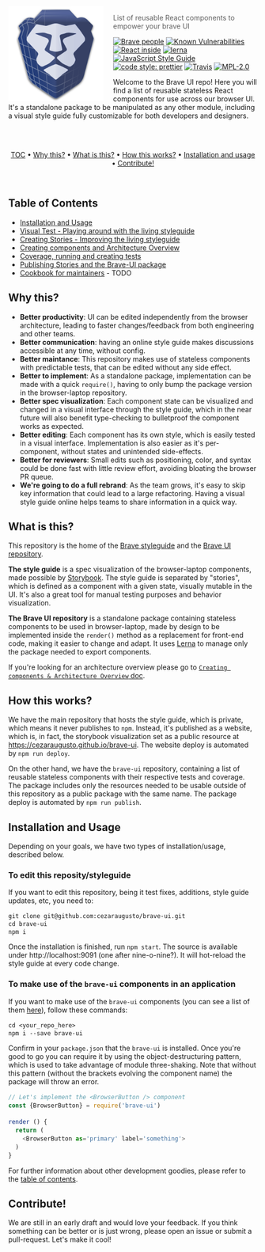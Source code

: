 <img src="logo-dev.png" align="left" width="192px" height="192px"/>
<img align="left" width="0" height="192px" hspace="10"/>

> List of reusable React components to empower your brave UI

[![Brave people](https://img.shields.io/badge/brave-people-orange.svg)](https://brave.com) [![Known Vulnerabilities](https://snyk.io/test/github/cezaraugusto/brave-ui/badge.svg)](https://snyk.io/test/github/cezaraugusto/brave-ui) [![React inside](https://img.shields.io/badge/react-inside-blue.svg)](https://github.com/facebook/react) [![lerna](https://img.shields.io/badge/maintained%20with-lerna-cc00ff.svg)](https://lernajs.io/) [![JavaScript Style Guide](https://img.shields.io/badge/code_style-standard-brightgreen.svg)](https://standardjs.com)
 [![code style: prettier](https://img.shields.io/badge/code_style-prettier-ff69b4.svg)](https://github.com/prettier/prettier)
 [![Travis](https://img.shields.io/travis/cezaraugusto/brave-ui.svg)](http://github.com/cezaraugusto/brave-ui)
[![MPL-2.0](https://img.shields.io/badge/mpl-2.0-green.svg)](https://www.mozilla.org/en-US/MPL/2.0/)

Welcome to the Brave UI repo! Here you will find a list of reusable stateless React components for use across our browser UI. It's a standalone package to be manipulated as any other module, including a visual style guide fully customizable for both developers and designers.

<br>
<br>
<p align="center">
<a href="#table-of-contents">TOC</a> • <a href="#why-this">Why this?</a> • <a href="#what-is-this">What is this?</a> • <a href="#how-this-works">How this works?</a> • <a href="#installation-and-usage">Installation and usage</a> • <a href="#contribute">Contribute!</a>
</p>
<br>

## Table of Contents

* [Installation and Usage](#installation-and-usage)
* [Visual Test - Playing around with the living styleguide](https://github.com/cezaraugusto/brave-ui/blob/master/docs/manual-tests.md)
* [Creating Stories - Improving the living styleguide](https://github.com/cezaraugusto/brave-ui/blob/master/docs/stories.md)
* [Creating components and Architecture Overview](https://github.com/cezaraugusto/brave-ui/blob/master/docs/components.md)
* [Coverage, running and creating tests](https://github.com/cezaraugusto/brave-ui/blob/master/docs/tests.md)
* [Publishing Stories and the Brave-UI package](https://github.com/cezaraugusto/brave-ui/blob/master/docs/publishing.md)
* [Cookbook for maintainers](#) - TODO


## Why this? 

* __Better productivity__: UI can be edited independently from the browser architecture, leading to faster changes/feedback from both engineering and other teams.
* __Better communication__: having an online style guide makes discussions accessible at any time, without config.
* __Better maintance__: This repository makes use of stateless components with predictable tests, that can be edited without any side effect.
* __Better to implement__: As a standalone package, implementation can be made with a quick `require()`, having to only bump the package version in the browser-laptop repository.
* __Better spec visualization__: Each component state can be visualized and changed in a visual interface through the style guide, which in the near future will also benefit type-checking to bulletproof the component works as expected.
* __Better editing__: Each component has its own style, which is easily tested in a visual interface. Implementation is also easier as it's per-component, without states and unintended side-effects.
* __Better for reviewers__: Small edits such as positioning, color, and syntax could be done fast with little review effort, avoiding bloating the browser PR queue.
* __We're going to do a full rebrand__: As the team grows, it's easy to skip key information that could lead to a large refactoring. Having a visual style guide online helps teams to share information in a quick way.


## What is this?

This repository is the home of the [Brave styleguide](https://cezaraugusto.github.io/brave-ui) and the [Brave UI repository](https://npmjs.org/package/brave-ui).

**The style guide** is a spec visualization of the browser-laptop components, made possible by [Storybook](https://github.com/storybooks/storybook). The style guide is separated by "stories", which is defined as a component with a given state, visually mutable in the UI. It's also a great tool for manual testing purposes and behavior visualization.

**The Brave UI repository** is a standalone package containing stateless components to be used in browser-laptop, made by design to be implemented inside the `render()` method as a replacement for front-end code, making it easier to change and adapt. It uses [Lerna](https://github.com/lerna/lerna) to manage only the package needed to export components.

If you're looking for an architecture overview please go to [`Creating components & Architecture Overview` doc](https://github.com/cezaraugusto/brave-ui/blob/master/docs/components.md).


## How this works?

We have the main repository that hosts the style guide, which is private, which means it never publishes to `npm`. Instead, it's published as a website, which is, in fact, the storybook visualization set as a public resource at https://cezaraugusto.github.io/brave-ui. The website deploy is automated by `npm run deploy`.

On the other hand, we have the `brave-ui` repository, containing a list of reusable stateless components with their respective tests and coverage. The package includes only the resources needed to be usable outside of this repository as a public package with the same name. The package deploy is automated by `npm run publish`.


## Installation and Usage

Depending on your goals, we have two types of installation/usage, described below.


### To edit this reposity/styleguide

If you want to edit this repository, being it test fixes, additions, style guide updates, etc, you need to:

```
git clone git@github.com:cezaraugusto/brave-ui.git
cd brave-ui
npm i
```

Once the installation is finished, run `npm start`. The source is available under http://localhost:9091 (one after nine-o-nine?). It will hot-reload the style guide at every code change.

### To make use of the `brave-ui` components in an application

If you want to make use of the `brave-ui` components (you can see a list of them [here](https://cezaraugusto.github.io/brave-ui)), follow these commands:

```
cd <your_repo_here>
npm i --save brave-ui
```

Confirm in your `package.json` that the `brave-ui` is installed. Once you're good to go you can require it by using the object-destructuring pattern, which is used to take advantage of module three-shaking. Note that without this pattern (without the brackets evolving the component name) the package will throw an error.

```js
// Let's implement the <BrowserButton /> component
const {BrowserButton} = require('brave-ui')

render () {
  return (
    <BrowserButton as='primary' label='something'>
  )
}
```

For further information about other development goodies, please refer to the [table of contents](#table-of-contents).


## Contribute!

We are still in an early draft and would love your feedback. If you think something can be better or is just wrong, please open an issue or submit a pull-request. Let's make it cool!
